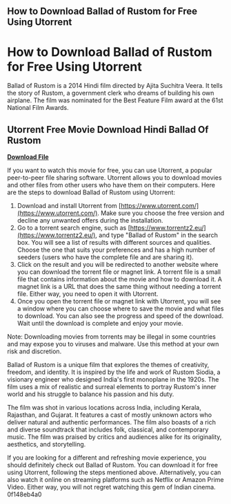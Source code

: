 ## How to Download Ballad of Rustom for Free Using Utorrent

  
# How to Download Ballad of Rustom for Free Using Utorrent
 
Ballad of Rustom is a 2014 Hindi film directed by Ajita Suchitra Veera. It tells the story of Rustom, a government clerk who dreams of building his own airplane. The film was nominated for the Best Feature Film award at the 61st National Film Awards.
 
## Utorrent Free Movie Download Hindi Ballad Of Rustom


[**Download File**](https://www.google.com/url?q=https%3A%2F%2Fcinurl.com%2F2tK6Bf&sa=D&sntz=1&usg=AOvVaw0yvp1gdnx1o_jI3dUsxsyT)

 
If you want to watch this movie for free, you can use Utorrent, a popular peer-to-peer file sharing software. Utorrent allows you to download movies and other files from other users who have them on their computers. Here are the steps to download Ballad of Rustom using Utorrent:
 
1. Download and install Utorrent from [https://www.utorrent.com/](https://www.utorrent.com/). Make sure you choose the free version and decline any unwanted offers during the installation.
2. Go to a torrent search engine, such as [https://www.torrentz2.eu/](https://www.torrentz2.eu/), and type "Ballad of Rustom" in the search box. You will see a list of results with different sources and qualities. Choose the one that suits your preferences and has a high number of seeders (users who have the complete file and are sharing it).
3. Click on the result and you will be redirected to another website where you can download the torrent file or magnet link. A torrent file is a small file that contains information about the movie and how to download it. A magnet link is a URL that does the same thing without needing a torrent file. Either way, you need to open it with Utorrent.
4. Once you open the torrent file or magnet link with Utorrent, you will see a window where you can choose where to save the movie and what files to download. You can also see the progress and speed of the download. Wait until the download is complete and enjoy your movie.

Note: Downloading movies from torrents may be illegal in some countries and may expose you to viruses and malware. Use this method at your own risk and discretion.
  
Ballad of Rustom is a unique film that explores the themes of creativity, freedom, and identity. It is inspired by the life and work of Rustom Siodia, a visionary engineer who designed India's first monoplane in the 1920s. The film uses a mix of realistic and surreal elements to portray Rustom's inner world and his struggle to balance his passion and his duty.
 
The film was shot in various locations across India, including Kerala, Rajasthan, and Gujarat. It features a cast of mostly unknown actors who deliver natural and authentic performances. The film also boasts of a rich and diverse soundtrack that includes folk, classical, and contemporary music. The film was praised by critics and audiences alike for its originality, aesthetics, and storytelling.
 
If you are looking for a different and refreshing movie experience, you should definitely check out Ballad of Rustom. You can download it for free using Utorrent, following the steps mentioned above. Alternatively, you can also watch it online on streaming platforms such as Netflix or Amazon Prime Video. Either way, you will not regret watching this gem of Indian cinema.
 0f148eb4a0

